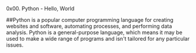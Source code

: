 0x00. Python - Hello, World

##Python is a popular computer programming language for creating websites and software, automating processes, and performing data analysis. Python is a general-purpose language, which means it may be used to make a wide range of programs and isn't tailored for any particular issues.
